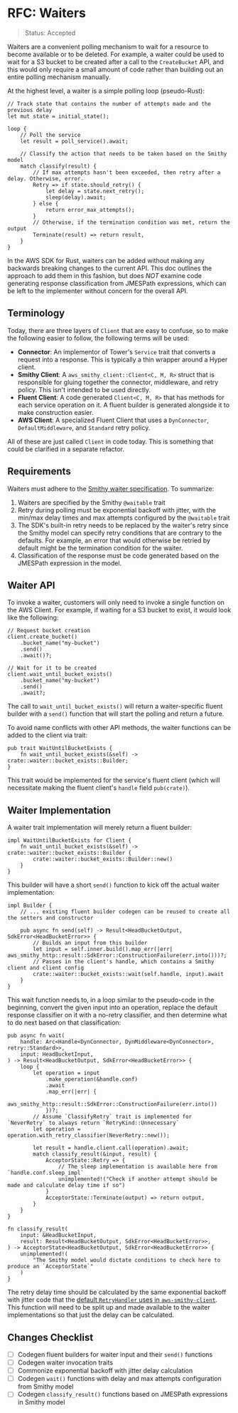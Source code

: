 RFC: Waiters
============

> Status: Accepted

Waiters are a convenient polling mechanism to wait for a resource to become available or to
be deleted. For example, a waiter could be used to wait for a S3 bucket to be created after
a call to the `CreateBucket` API, and this would only require a small amount of code rather
than building out an entire polling mechanism manually.

At the highest level, a waiter is a simple polling loop (pseudo-Rust):

```rust,ignore
// Track state that contains the number of attempts made and the previous delay
let mut state = initial_state();

loop {
    // Poll the service
    let result = poll_service().await;

    // Classify the action that needs to be taken based on the Smithy model
    match classify(result) {
        // If max attempts hasn't been exceeded, then retry after a delay. Otherwise, error.
        Retry => if state.should_retry() {
            let delay = state.next_retry();
            sleep(delay).await;
        } else {
            return error_max_attempts();
        }
        // Otherwise, if the termination condition was met, return the output
        Terminate(result) => return result,
    }
}
```

In the AWS SDK for Rust, waiters can be added without making any backwards breaking changes
to the current API. This doc outlines the approach to add them in this fashion, but does _NOT_
examine code generating response classification from JMESPath expressions, which can be left
to the implementer without concern for the overall API.

Terminology
-----------

Today, there are three layers of `Client` that are easy to confuse, so to make the following easier to follow,
the following terms will be used:

- **Connector**: An implementor of Tower's `Service` trait that converts a request into a response. This is typically
  a thin wrapper around a Hyper client.
- **Smithy Client**: A `aws_smithy_client::Client<C, M, R>` struct that is responsible for gluing together
  the connector, middleware, and retry policy. This isn't intended to be used directly.
- **Fluent Client**: A code generated `Client<C, M, R>` that has methods for each service operation on it.
  A fluent builder is generated alongside it to make construction easier.
- **AWS Client**: A specialized Fluent Client that uses a `DynConnector`, `DefaultMiddleware`,
  and `Standard` retry policy.

All of these are just called `Client` in code today. This is something that could be clarified in a separate refactor.

Requirements
------------

Waiters must adhere to the [Smithy waiter specification]. To summarize:

1. Waiters are specified by the Smithy `@waitable` trait
2. Retry during polling must be exponential backoff with jitter, with the min/max delay times and
   max attempts configured by the `@waitable` trait
3. The SDK's built-in retry needs to be replaced by the waiter's retry since the Smithy model
   can specify retry conditions that are contrary to the defaults. For example, an error that
   would otherwise be retried by default might be the termination condition for the waiter.
4. Classification of the response must be code generated based on the JMESPath expression in the model.

Waiter API
----------

To invoke a waiter, customers will only need to invoke a single function on the AWS Client. For example,
if waiting for a S3 bucket to exist, it would look like the following:

```rust,ignore
// Request bucket creation
client.create_bucket()
    .bucket_name("my-bucket")
    .send()
    .await()?;

// Wait for it to be created
client.wait_until_bucket_exists()
    .bucket_name("my-bucket")
    .send()
    .await?;
```

The call to `wait_until_bucket_exists()` will return a waiter-specific fluent builder with a `send()` function
that will start the polling and return a future.

To avoid name conflicts with other API methods, the waiter functions can be added to the client via trait:

```rust,ignore
pub trait WaitUntilBucketExists {
    fn wait_until_bucket_exists(&self) -> crate::waiter::bucket_exists::Builder;
}
```

This trait would be implemented for the service's fluent client (which will necessitate making the fluent client's
`handle` field `pub(crate)`).

Waiter Implementation
---------------------

A waiter trait implementation will merely return a fluent builder:

```rust,ignore
impl WaitUntilBucketExists for Client {
    fn wait_until_bucket_exists(&self) -> crate::waiter::bucket_exists::Builder {
        crate::waiter::bucket_exists::Builder::new()
    }
}
```

This builder will have a short `send()` function to kick off the actual waiter implementation:

```rust,ignore
impl Builder {
    // ... existing fluent builder codegen can be reused to create all the setters and constructor

    pub async fn send(self) -> Result<HeadBucketOutput, SdkError<HeadBucketError>> {
        // Builds an input from this builder
        let input = self.inner.build().map_err(|err| aws_smithy_http::result::SdkError::ConstructionFailure(err.into()))?;
        // Passes in the client's handle, which contains a Smithy client and client config
        crate::waiter::bucket_exists::wait(self.handle, input).await
    }
}
```

This wait function needs to, in a loop similar to the pseudo-code in the beginning,
convert the given input into an operation, replace the default response classifier on it
with a no-retry classifier, and then determine what to do next based on that classification:

```rust,ignore
pub async fn wait(
    handle: Arc<Handle<DynConnector, DynMiddleware<DynConnector>, retry::Standard>>,
    input: HeadBucketInput,
) -> Result<HeadBucketOutput, SdkError<HeadBucketError>> {
    loop {
        let operation = input
            .make_operation(&handle.conf)
            .await
            .map_err(|err| {
                aws_smithy_http::result::SdkError::ConstructionFailure(err.into())
            })?;
        // Assume `ClassifyRetry` trait is implemented for `NeverRetry` to always return `RetryKind::Unnecessary`
        let operation = operation.with_retry_classifier(NeverRetry::new());

        let result = handle.client.call(operation).await;
        match classify_result(&input, result) {
            AcceptorState::Retry => {
                // The sleep implementation is available here from `handle.conf.sleep_impl`
                unimplemented!("Check if another attempt should be made and calculate delay time if so")
            }
            AcceptorState::Terminate(output) => return output,
        }
    }
}

fn classify_result(
    input: &HeadBucketInput,
    result: Result<HeadBucketOutput, SdkError<HeadBucketError>>,
) -> AcceptorState<HeadBucketOutput, SdkError<HeadBucketError>> {
    unimplemented!(
        "The Smithy model would dictate conditions to check here to produce an `AcceptorState`"
    )
}
```

The retry delay time should be calculated by the same exponential backoff with jitter code that the
[default `RetryHandler` uses in `aws-smithy-client`]. This function will need to be split up and made
available to the waiter implementations so that just the delay can be calculated.

Changes Checklist
-----------------

- [ ] Codegen fluent builders for waiter input and their `send()` functions
- [ ] Codegen waiter invocation traits
- [ ] Commonize exponential backoff with jitter delay calculation
- [ ] Codegen `wait()` functions with delay and max attempts configuration from Smithy model
- [ ] Codegen `classify_result()` functions based on JMESPath expressions in Smithy model

[Smithy waiter specification]: https://awslabs.github.io/smithy/1.0/spec/waiters.html
[default `RetryHandler` uses in `aws-smithy-client`]: https://github.com/smithy-lang/smithy-rs/blob/main/rust-runtime/aws-smithy-client/src/retry.rs#L252-L292
